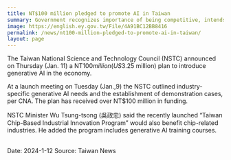 ```yaml
---
title: NT$100 million pledged to promote AI in Taiwan
summary: Government recognizes importance of being competitive, intends to seize business opportunities
image: https://english.ey.gov.tw/File/4A91BC12BB8416
permalink: /news/nt100-million-pledged-to-promote-ai-in-taiwan/
layout: page
---
```

The Taiwan National Science and Technology Council (NSTC) announced on Thursday (Jan. 11) a NT$100 million (US$3.25 million) plan to introduce generative AI in the economy.

At a launch meeting on Tuesday (Jan.,9) the NSTC outlined industry-specific generative AI needs and the establishment of demonstration cases, per CNA. The plan has received over NT$100 million in funding.

NSTC Minister Wu Tsung-tsong (吳政忠) said the recently launched “Taiwan Chip-Based Industrial Innovation Program” would also benefit chip-related industries. He added the program includes generative AI training courses.

<br/>
Date: 2024-1-12
Source: Taiwan News
